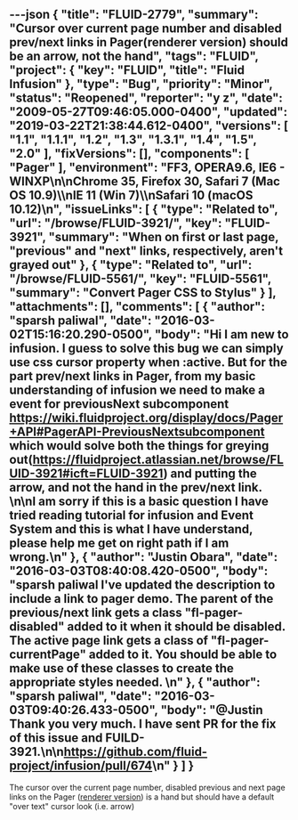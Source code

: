---json
{
  "title": "FLUID-2779",
  "summary": "Cursor over current page number and disabled prev/next links in Pager(renderer version) should be an arrow, not the hand",
  "tags": "FLUID",
  "project": {
    "key": "FLUID",
    "title": "Fluid Infusion"
  },
  "type": "Bug",
  "priority": "Minor",
  "status": "Reopened",
  "reporter": "y z",
  "date": "2009-05-27T09:46:05.000-0400",
  "updated": "2019-03-22T21:38:44.612-0400",
  "versions": [
    "1.1",
    "1.1.1",
    "1.2",
    "1.3",
    "1.3.1",
    "1.4",
    "1.5",
    "2.0"
  ],
  "fixVersions": [],
  "components": [
    "Pager"
  ],
  "environment": "FF3, OPERA9.6, IE6 - WINXP\n\nChrome 35, Firefox 30, Safari 7 (Mac OS 10.9)\\\nIE 11 (Win 7)\\\nSafari 10 (macOS 10.12)\n",
  "issueLinks": [
    {
      "type": "Related to",
      "url": "/browse/FLUID-3921/",
      "key": "FLUID-3921",
      "summary": "When on first or last page, \"previous\" and \"next\" links, respectively, aren't grayed out"
    },
    {
      "type": "Related to",
      "url": "/browse/FLUID-5561/",
      "key": "FLUID-5561",
      "summary": "Convert Pager CSS to Stylus"
    }
  ],
  "attachments": [],
  "comments": [
    {
      "author": "sparsh paliwal",
      "date": "2016-03-02T15:16:20.290-0500",
      "body": "Hi I am new to infusion. I guess to solve this bug we can simply use css cursor property when :active. But for the part prev/next links in Pager, from my basic understanding of infusion we need to make a event for previousNext subcomponent <https://wiki.fluidproject.org/display/docs/Pager+API#PagerAPI-PreviousNextsubcomponent> which would solve both the things for greying out(<https://fluidproject.atlassian.net/browse/FLUID-3921#icft=FLUID-3921>) and putting the arrow, and not the hand in the prev/next link.&#x20;\n\nI am sorry if this is a basic question I have tried reading tutorial for infusion and Event System and this is what I have understand, please help me get on right path if I am wrong.\n"
    },
    {
      "author": "Justin Obara",
      "date": "2016-03-03T08:40:08.420-0500",
      "body": "sparsh paliwal I've updated the description to include a link to pager demo. The parent of the previous/next link gets a class \"fl-pager-disabled\" added to it when it should be disabled. The active page link gets a class of \"fl-pager-currentPage\" added to it. You should be able to make use of these classes to create the appropriate styles needed.&#x20;\n"
    },
    {
      "author": "sparsh paliwal",
      "date": "2016-03-03T09:40:26.433-0500",
      "body": "@Justin Thank you very much. I have sent PR for the fix of this issue and FUILD-3921.\n\n<https://github.com/fluid-project/infusion/pull/674>\n"
    }
  ]
}
---
The cursor over the current page number, disabled previous and next page links on the Pager ([renderer version](http://build.fluidproject.org/infusion/demos/pager/)) is a hand but should have a default "over text" cursor look (i.e. arrow)

        